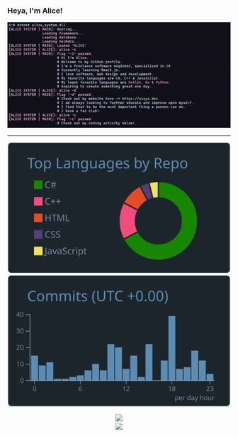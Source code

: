 ### Heya, I'm Alice!

<div align="center">
  
  ![](gh_term.gif)
  
</div>

<hr>

<div align="center">
  
  ![](https://raw.githubusercontent.com/aisyshk/github-profile-summary/master/profile-summary-card-output/city_lights/1-repos-per-language.svg)
  ![](https://raw.githubusercontent.com/aisyshk/github-profile-summary/master/profile-summary-card-output/city_lights/4-productive-time.svg)
  
</div>

<div align="center">
  <img src="https://streak-stats.demolab.com/?user=aisyshk&theme=dark">
  <br />
  <img src="https://img.shields.io/badge/Visual_Studio-5C2D91?style=for-the-badge&logo=visual%20studio&logoColor=white" />
</div>

